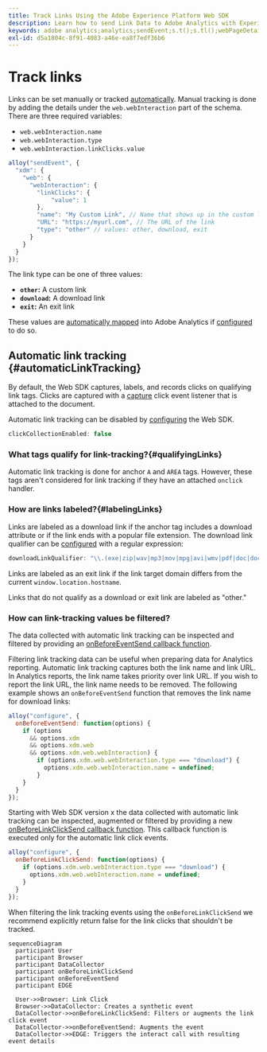 ```yaml
---
title: Track Links Using the Adobe Experience Platform Web SDK
description: Learn how to send Link Data to Adobe Analytics with Experience Platform Web SDK
keywords: adobe analytics;analytics;sendEvent;s.t();s.tl();webPageDetails;pageViews;webInteraction;web Interaction;page views;link tracking;links;track links;clickCollection;click collection;
exl-id: d5a1804c-8f91-4083-a46e-ea8f7edf36b6
---
```

# Track links

Links can be set manually or tracked [automatically](#automaticLinkTracking). Manual tracking is done by adding the details under the `web.webInteraction` part of the schema. There are three required variables: 

* `web.webInteraction.name`
* `web.webInteraction.type`
* `web.webInteraction.linkClicks.value`

```javascript
alloy("sendEvent", {
  "xdm": {
    "web": {
      "webInteraction": {
        "linkClicks": {
            "value": 1
        },
        "name": "My Custom Link", // Name that shows up in the custom links report
        "URL": "https://myurl.com", // The URL of the link
        "type": "other" // values: other, download, exit
      }
    }
  }
});
```

The link type can be one of three values: 

* **`other`:** A custom link
* **`download`:** A download link
* **`exit`:** An exit link

These values are [automatically mapped](adobe-analytics/automatically-mapped-vars.md) into Adobe Analytics if [configured](adobe-analytics/analytics-overview.md) to do so.

## Automatic link tracking {#automaticLinkTracking}

By default, the Web SDK captures, labels, and records clicks on qualifying link tags. Clicks are captured with a [capture](https://www.w3.org/TR/uievents/#capture-phase) click event listener that is attached to the document.

Automatic link tracking can be disabled by [configuring](../fundamentals/configuring-the-sdk.md#clickCollectionEnabled) the Web SDK.

```javascript
clickCollectionEnabled: false
```

### What tags qualify for link-tracking?{#qualifyingLinks}

Automatic link tracking is done for anchor `A` and `AREA` tags. However, these tags aren't considered for link tracking if they have an attached `onclick` handler.

### How are links labeled?{#labelingLinks}

Links are labeled as a download link if the anchor tag includes a download attribute or if the link ends with a popular file extension. The download link qualifier can be [configured](../fundamentals/configuring-the-sdk.md) with a regular expression:

```javascript
downloadLinkQualifier: "\\.(exe|zip|wav|mp3|mov|mpg|avi|wmv|pdf|doc|docx|xls|xlsx|ppt|pptx)$"
```

Links are labeled as an exit link if the link target domain differs from the current `window.location.hostname`.

Links that do not qualify as a download or exit link are labeled as "other."

### How can link-tracking values be filtered?

The data collected with automatic link tracking can be inspected and filtered by providing an [onBeforeEventSend callback function](../fundamentals/tracking-events.md#modifying-events-globally).

Filtering link tracking data can be useful when preparing data for Analytics reporting. Automatic link tracking captures both the link name and link URL. In Analytics reports, the link name takes priority over link URL. If you wish to report the link URL, the link name needs to be removed. The following example shows an `onBeforeEventSend` function that removes the link name for download links:

```javascript
alloy("configure", {
  onBeforeEventSend: function(options) {
    if (options
      && options.xdm
      && options.xdm.web
      && options.xdm.web.webInteraction) {
        if (options.xdm.web.webInteraction.type === "download") {
          options.xdm.web.webInteraction.name = undefined;
        }
    }
  }
});
```

Starting with Web SDK version x the data collected with automatic link tracking can be inspected, augmented or filtered by providing a new [onBeforeLinkClickSend callback function](../fundamentals/configuring-the-sdk.md#onBeforeLinkClickSend).
This callback function is executed only for the automatic link click events.

```javascript
alloy("configure", {
  onBeforeLinkClickSend: function(options) {
    if (options.xdm.web.webInteraction.type === "download") {
      options.xdm.web.webInteraction.name = undefined;
    }
  }
});
```
When filtering the link tracking events using the `onBeforeLinkClickSend` we recommend explicitly return false for the link clicks that shouldn't be tracked.
```mermaid
sequenceDiagram
  participant User
  participant Browser
  participant DataCollector
  participant onBeforeLinkClickSend
  participant onBeforeEventSend
  participant EDGE
  
  User->>Browser: Link Click
  Browser->>DataCollector: Creates a synthetic event
  DataCollector->>onBeforeLinkClickSend: Filters or augments the link click event
  DataCollector->>onBeforeEventSend: Augments the event
  DataCollector->>EDGE: Triggers the interact call with resulting event details
```



